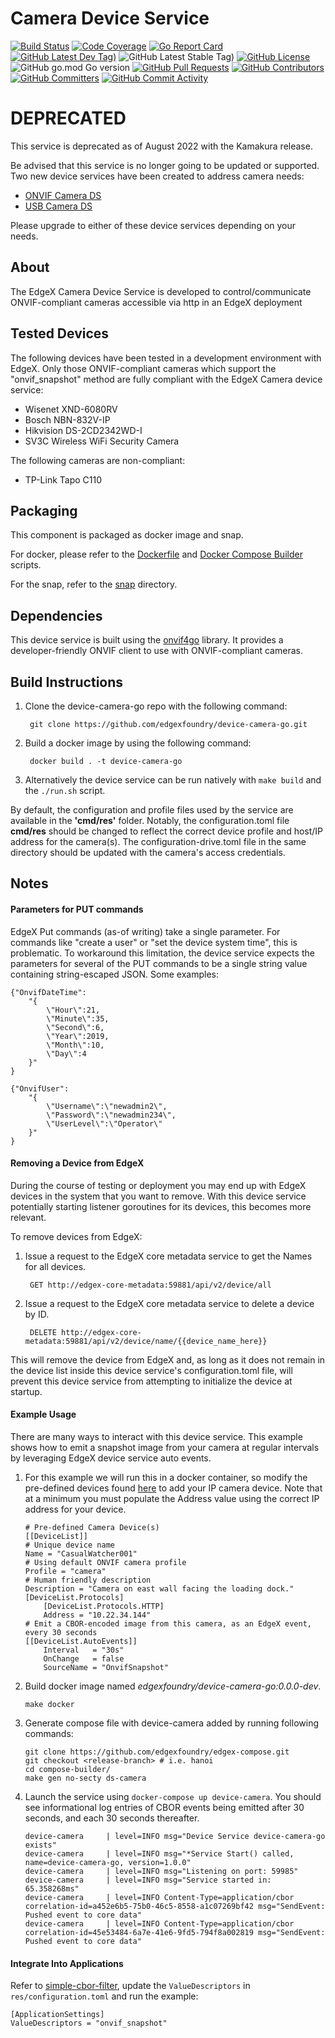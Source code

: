 # Camera Device Service
[![Build Status](https://jenkins.edgexfoundry.org/view/EdgeX%20Foundry%20Project/job/edgexfoundry/job/device-camera-go/job/main/badge/icon)](https://jenkins.edgexfoundry.org/view/EdgeX%20Foundry%20Project/job/edgexfoundry/job/device-camera-go/job/main/) [![Code Coverage](https://codecov.io/gh/edgexfoundry/device-camera-go/branch/main/graph/badge.svg?token=1aTq7fyLNf)](https://codecov.io/gh/edgexfoundry/device-camera-go) [![Go Report Card](https://goreportcard.com/badge/github.com/edgexfoundry/device-camera-go)](https://goreportcard.com/report/github.com/edgexfoundry/device-camera-go) [![GitHub Latest Dev Tag)](https://img.shields.io/github/v/tag/edgexfoundry/device-camera-go?include_prereleases&sort=semver&label=latest-dev)](https://github.com/edgexfoundry/device-camera-go/tags) ![GitHub Latest Stable Tag)](https://img.shields.io/github/v/tag/edgexfoundry/device-camera-go?sort=semver&label=latest-stable) [![GitHub License](https://img.shields.io/github/license/edgexfoundry/device-camera-go)](https://choosealicense.com/licenses/apache-2.0/) ![GitHub go.mod Go version](https://img.shields.io/github/go-mod/go-version/edgexfoundry/device-camera-go) [![GitHub Pull Requests](https://img.shields.io/github/issues-pr-raw/edgexfoundry/device-camera-go)](https://github.com/edgexfoundry/device-camera-go/pulls) [![GitHub Contributors](https://img.shields.io/github/contributors/edgexfoundry/device-camera-go)](https://github.com/edgexfoundry/device-camera-go/contributors) [![GitHub Committers](https://img.shields.io/badge/team-committers-green)](https://github.com/orgs/edgexfoundry/teams/device-camera-go-committers/members) [![GitHub Commit Activity](https://img.shields.io/github/commit-activity/m/edgexfoundry/device-camera-go)](https://github.com/edgexfoundry/device-camera-go/commits)

# DEPRECATED
This service is deprecated as of August 2022 with the Kamakura release.  

Be advised that this service is no longer going to be updated or supported.
Two new device services have been created to address camera needs:

- [ONVIF Camera DS](https://github.com/edgexfoundry/device-onvif-camera)
- [USB Camera DS](https://github.com/edgexfoundry/device-usb-camera)

Please upgrade to either of these device services depending on your needs.

## About
The EdgeX Camera Device Service is developed to control/communicate ONVIF-compliant cameras accessible via http in an EdgeX deployment

## Tested Devices
The following devices have been tested in a development environment with EdgeX. Only those ONVIF-compliant cameras which support the "onvif_snapshot" method are fully compliant with the EdgeX Camera device service:

* Wisenet XND-6080RV
* Bosch NBN-832V-IP
* Hikvision DS-2CD2342WD-I
* SV3C Wireless WiFi Security Camera

The following cameras are non-compliant:

* TP-Link Tapo C110

## Packaging

This component is packaged as docker image and snap.

For docker, please refer to the [Dockerfile](Dockerfile) and [Docker Compose Builder] scripts.

For the snap, refer to the [snap](snap) directory.

## Dependencies

This device service is built using the [onvif4go](https://github.com/faceterteam/onvif4go) library.
It provides a developer-friendly ONVIF client to use with ONVIF-compliant cameras.


## Build Instructions

1. Clone the device-camera-go repo with the following command:

        git clone https://github.com/edgexfoundry/device-camera-go.git

2. Build a docker image by using the following command:  

        docker build . -t device-camera-go

3. Alternatively the device service can be run natively with `make build` and the `./run.sh` script.

By default, the configuration and profile files used by the service are available in the __'cmd/res'__ folder.  Notably,
the configuration.toml file __cmd/res__ should be changed to reflect the correct device profile and
host/IP address for the camera(s).  The configuration-drive.toml file in the same directory should
be updated with the camera's access credentials.

## Notes

#### Parameters for PUT commands

EdgeX Put commands (as-of writing) take a single parameter.  For commands like "create
a user" or "set the device system time", this is problematic.  To workaround this 
limitation, the device service expects the parameters for several of the PUT commands
to be a single string value containing string-escaped JSON.  Some examples:

```$xslt
{"OnvifDateTime": 
    "{
        \"Hour\":21,
        \"Minute\":35,
        \"Second\":6,
        \"Year\":2019,
        \"Month\":10,
        \"Day\":4
    }"
}
```

```$xslt
{"OnvifUser":
    "{
        \"Username\":\"newadmin2\", 
        \"Password\":\"newadmin234\", 
        \"UserLevel\":\"Operator\"
    }"
}
```


#### Removing a Device from EdgeX

During the course of testing or deployment you may end up with EdgeX devices in the system that
you want to remove.  With this device service potentially starting listener goroutines for its
devices, this becomes more relevant.

To remove devices from EdgeX:

1. Issue a request to the EdgeX core metadata service to get the Names for all devices.

        GET http://edgex-core-metadata:59881/api/v2/device/all

2. Issue a request to the EdgeX core metadata service to delete a device by ID.

        DELETE http://edgex-core-metadata:59881/api/v2/device/name/{{device_name_here}}

This will remove the device from EdgeX and, as long as it does not remain in the device list
inside this device service's configuration.toml file, will prevent this device service
from attempting to initialize the device at startup. 


#### Example Usage

There are many ways to interact with this device service. This example shows how to emit a snapshot image from your camera at regular intervals by leveraging EdgeX device service auto events. 

1. For this example we will run this in a docker container, so modify the pre-defined devices found [here](./cmd/res/devices/device.toml) to add your IP camera device. Note that at a minimum you must populate the Address value using the correct IP address for your device.

    ```
    # Pre-defined Camera Device(s)
    [[DeviceList]]
    # Unique device name
    Name = "CasualWatcher001"
    # Using default ONVIF camera profile
    Profile = "camera"
    # Human friendly description
    Description = "Camera on east wall facing the loading dock."
    [DeviceList.Protocols]
        [DeviceList.Protocols.HTTP]
        Address = "10.22.34.144"
    # Emit a CBOR-encoded image from this camera, as an EdgeX event, every 30 seconds
    [[DeviceList.AutoEvents]]
        Interval   = "30s"
        OnChange   = false
        SourceName = "OnvifSnapshot"
    ```

2. Build docker image named *edgexfoundry/device-camera-go:0.0.0-dev*.
    ```
    make docker
    ```

3. Generate compose file with device-camera added by running following commands:
   ```
   git clone https://github.com/edgexfoundry/edgex-compose.git
   git checkout <release-branch> # i.e. hanoi
   cd compose-builder/
   make gen no-secty ds-camera
   ```

4. Launch the service using `docker-compose up device-camera`. You should see informational log entries of CBOR events being emitted after 30 seconds, and each 30 seconds thereafter.
    ``` 
    device-camera     | level=INFO msg="Device Service device-camera-go exists"
    device-camera     | level=INFO msg="*Service Start() called, name=device-camera-go, version=1.0.0"
    device-camera     | level=INFO msg="Listening on port: 59985"
    device-camera     | level=INFO msg="Service started in: 65.358268ms"
    device-camera     | level=INFO Content-Type=application/cbor correlation-id=a452e6b5-75b0-46c5-8558-a1c07269bf42 msg="SendEvent: Pushed event to core data"
    device-camera     | level=INFO Content-Type=application/cbor correlation-id=45e53484-6a7e-41e6-9fd5-794f8a002819 msg="SendEvent: Pushed event to core data"
    ```

#### Integrate Into Applications
Refer to [simple-cbor-filter](https://github.com/edgexfoundry/edgex-examples/tree/master/application-services/custom/simple-cbor-filter),
update the `ValueDescriptors` in `res/configuration.toml` and run the example:
```
[ApplicationSettings]
ValueDescriptors = "onvif_snapshot"
```
[Docker Compose Builder]: https://github.com/edgexfoundry/edgex-compose/tree/main/compose-builder
